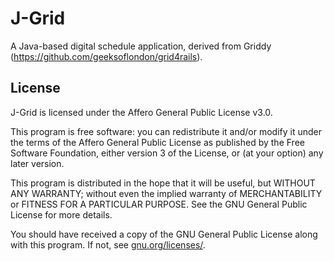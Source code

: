 J-Grid
======

A Java-based digital schedule application, derived from Griddy (https://github.com/geeksoflondon/grid4rails).


License
-------

J-Grid is licensed under the Affero General Public License v3.0.

This program is free software: you can redistribute it and/or modify it under
the terms of the Affero General Public License as published by the Free
Software Foundation, either version 3 of the License, or (at your option) any
later version.

This program is distributed in the hope that it will be useful, but WITHOUT ANY
WARRANTY; without even the implied warranty of MERCHANTABILITY or FITNESS FOR A
PARTICULAR PURPOSE.  See the GNU General Public License for more details.

You should have received a copy of the GNU General Public License along with
this program.  If not, see [gnu.org/licenses/](http://www.gnu.org/licenses/).
